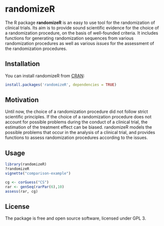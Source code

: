 <!-- README.md is generated from README.Rmd. Please edit that file -->



# randomizeR

The R package **randomizeR** is an easy to use tool for the randomization of
clinical trials. Its aim is to provide sound scientific evidence for the choice
of a randomization procedure, on the basis of well-founded criteria. It includes
functions for generating randomization sequences from various randomization
procedures as well as various *issues* for the assessment of the randomization
procedures.

## Installation

You can install randomizeR from [CRAN](http://cran.rstudio.com/package=randomizeR):

```r
install.packages('randomizeR', dependencies = TRUE)
```

## Motivation

Until now, the choice of a randomization procedure did not follow strict 
scientific principles. If the choice of a randomization procedure does not 
account for possible problems during the conduct of a clinical trial, the 
estimation of the treatment effect can be biased. randomizeR models the possible
problems that occur in the analysis of a clinical trial, and provides functions
to assess randomization procedures according to the issues.

## Usage

```r
library(randomizeR)
?randomizeR
vignette("comparison-example")

cg <- corGuess("CS")
rar <- genSeq(rarPar(6),10)
assess(rar, cg)
```

## License
The package is free and open source software, licensed under GPL 3.
